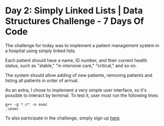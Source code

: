 # Day 2: Simply Linked Lists | Data Structures Challenge - 7 Days Of Code

The challenge for today was to implement a patient management system in a hospital using simply linked lists.

Each patient should have a name, ID number, and their current health status, such as "stable," "in intensive care," "critical," and so on.

The system should allow adding of new patients, removing patients and listing all patients in order of arrival.

As an extra, I chose to implement a very simple user interface, so it's possible to interact by terminal. To test it, user must run the following lines:

```
g++ -g *.c* -o exec
.\exec
```

To also participate in the challenge, simply sign up [here](https://7daysofcode.io/matricula/estruturas-de-dados).
